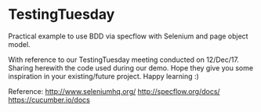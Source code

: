 # TestingTuesday
Practical example to use BDD via specflow with Selenium and page object model.

With reference to our TestingTuesday meeting conducted on 12/Dec/17. Sharing herewith the code used during our demo.
Hope they give you some inspiration in your existing/future project. Happy learning :)

Reference:
http://www.seleniumhq.org/
http://specflow.org/docs/
https://cucumber.io/docs

